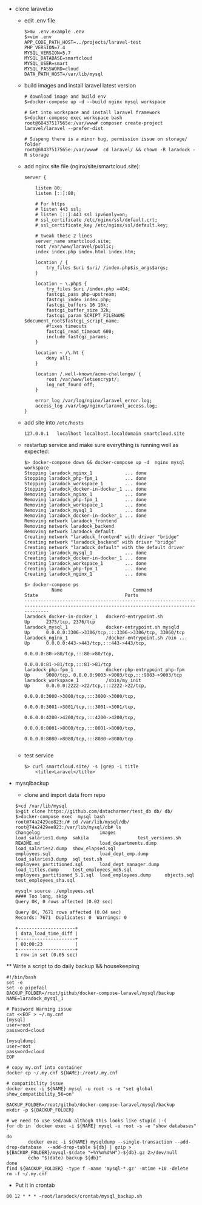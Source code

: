 * clone laravel.io
  * edit .env file
    ```
    $>mv .env.example .env
    $>vim .env
    APP_CODE_PATH_HOST=../projects/laravel-test
    PHP_VERSION=7.4
    MYSQL_VERSION=5.7
    MYSQL_DATABASE=smartcloud
    MYSQL_USER=smart
    MYSQL_PASSWORD=cloud
    DATA_PATH_HOST=/var/lib/mysql

    ```
  * build images and install laravel latest version
    ```
    # download image and build env
    $>docker-compose up -d --build nginx mysql workspace

    # Get into workspace and install laravel framework
    $>docker-compose exec workspace bash
    root@68437517565e:/var/www# composer create-project laravel/laravel --prefer-dist

    # Suspeng there is a minor bug, permission issue on storage/ folder
    root@68437517565e:/var/www#  cd laravel/ && chown -R laradock -R storage
    ```
  * add nginx site file (nginx/site/smartcloud.site):
    ```
    server {

        listen 80;
        listen [::]:80;

        # For https
        # listen 443 ssl;
        # listen [::]:443 ssl ipv6only=on;
        # ssl_certificate /etc/nginx/ssl/default.crt;
        # ssl_certificate_key /etc/nginx/ssl/default.key;

        # tweak these 2 lines
        server_name smartcloud.site;
        root /var/www/laravel/public;
        index index.php index.html index.htm;

        location / {
            try_files $uri $uri/ /index.php$is_args$args;
        }

        location ~ \.php$ {
            try_files $uri /index.php =404;
            fastcgi_pass php-upstream;
            fastcgi_index index.php;
            fastcgi_buffers 16 16k;
            fastcgi_buffer_size 32k;
            fastcgi_param SCRIPT_FILENAME $document_root$fastcgi_script_name;
            #fixes timeouts
            fastcgi_read_timeout 600;
            include fastcgi_params;
        }

        location ~ /\.ht {
            deny all;
        }

        location /.well-known/acme-challenge/ {
            root /var/www/letsencrypt/;
            log_not_found off;
        }

        error_log /var/log/nginx/laravel_error.log;
        access_log /var/log/nginx/laravel_access.log;
    }

    ```
  * add site into `/etc/hosts`    
    ```
    127.0.0.1   localhost localhost.localdomain smartcloud.site

    ```
  * restartup service and make sure everything is running well as expected:
    ```
    $> docker-compose down && docker-compose up -d  nginx mysql workspace
    Stopping laradock_nginx_1            ... done
    Stopping laradock_php-fpm_1          ... done
    Stopping laradock_workspace_1        ... done
    Stopping laradock_docker-in-docker_1 ... done
    Removing laradock_nginx_1            ... done
    Removing laradock_php-fpm_1          ... done
    Removing laradock_workspace_1        ... done
    Removing laradock_mysql_1            ... done
    Removing laradock_docker-in-docker_1 ... done
    Removing network laradock_frontend
    Removing network laradock_backend
    Removing network laradock_default
    Creating network "laradock_frontend" with driver "bridge"
    Creating network "laradock_backend" with driver "bridge"
    Creating network "laradock_default" with the default driver
    Creating laradock_mysql_1            ... done
    Creating laradock_docker-in-docker_1 ... done
    Creating laradock_workspace_1        ... done
    Creating laradock_php-fpm_1          ... done
    Creating laradock_nginx_1            ... done

    $> docker-compose ps
              Name                          Command               State                                Ports
    ---------------------------------------------------------------------------------------------------------------------------------------
    laradock_docker-in-docker_1   dockerd-entrypoint.sh            Up      2375/tcp, 2376/tcp
    laradock_mysql_1              docker-entrypoint.sh mysqld      Up      0.0.0.0:3306->3306/tcp,:::3306->3306/tcp, 33060/tcp
    laradock_nginx_1              /docker-entrypoint.sh /bin ...   Up      0.0.0.0:443->443/tcp,:::443->443/tcp,
                                                                          0.0.0.0:80->80/tcp,:::80->80/tcp,
                                                                          0.0.0.0:81->81/tcp,:::81->81/tcp
    laradock_php-fpm_1            docker-php-entrypoint php-fpm    Up      9000/tcp, 0.0.0.0:9003->9003/tcp,:::9003->9003/tcp
    laradock_workspace_1          /sbin/my_init                    Up      0.0.0.0:2222->22/tcp,:::2222->22/tcp,
                                                                          0.0.0.0:3000->3000/tcp,:::3000->3000/tcp,
                                                                          0.0.0.0:3001->3001/tcp,:::3001->3001/tcp,
                                                                          0.0.0.0:4200->4200/tcp,:::4200->4200/tcp,
                                                                          0.0.0.0:8001->8000/tcp,:::8001->8000/tcp,
                                                                          0.0.0.0:8080->8080/tcp,:::8080->8080/tcp


    ```
  * test service
    ```
    $> curl smartcloud.site/ -s |grep -i title
        <title>Laravel</title>

    ```


* mysqlbackup
  * clone and import data from repo
  ```
  $>cd /var/lib/mysql
  $>git clone https://github.com/datacharmer/test_db db/ db/
  $>docker-compose exec  mysql bash
  root@74a2429ee823:/# cd /var/lib/mysql/db/
  root@74a2429ee823:/var/lib/mysql/db# ls
  Changelog                      images                  load_salaries1.dump  sakila                  test_versions.sh
  README.md                      load_departments.dump   load_salaries2.dump  show_elapsed.sql
  employees.sql                  load_dept_emp.dump      load_salaries3.dump  sql_test.sh
  employees_partitioned.sql      load_dept_manager.dump  load_titles.dump     test_employees_md5.sql
  employees_partitioned_5.1.sql  load_employees.dump     objects.sql          test_employees_sha.sql

  mysql> source ./employees.sql
  #### Too long, skip
  Query OK, 0 rows affected (0.02 sec)
    
  Query OK, 7671 rows affected (0.04 sec)
  Records: 7671  Duplicates: 0  Warnings: 0

  +---------------------+
  | data_load_time_diff |
  +---------------------+
  | 00:00:23            |
  +---------------------+
  1 row in set (0.05 sec)

** Write a script to do daily backup && housekeeping
```
#!/bin/bash
set -e
set -o pipefail
BACKUP_FOLDER=/root/github/docker-compose-laravel/mysql/backup
NAME=laradock_mysql_1

# Password Warning issue
cat <<EOF > ~/.my.cnf
[mysql]
user=root
password=cloud

[mysqldump]
user=root
password=cloud
EOF

# copy my.cnf into container
docker cp ~/.my.cnf ${NAME}:/root/.my.cnf

# compatibility issue
docker exec -i ${NAME} mysql -u root -s -e "set global show_compatibility_56=on"

BACKUP_FOLDER=/root/github/docker-compose-laravel/mysql/backup
mkdir -p ${BACKUP_FOLDER}

# we need to use sed/awk althogh this looks like stupid :-(
for db in `docker exec -i ${NAME} mysql -u root -s -e "show databases" `
do
        docker exec -i ${NAME} mysqldump --single-transaction --add-drop-database  --add-drop-table ${db} | gzip > ${BACKUP_FOLDER}/mysql-$(date "+%Y%m%d%H")-${db}.gz 2>/dev/null
        echo "$(date) backup ${db}"
done
find ${BACKUP_FOLDER} -type f -name 'mysql-*.gz' -mtime +10 -delete
rm -f ~/.my.cnf
```

* Put it in crontab
```
00 12 * * * ~root/laradock/crontab/mysql_backup.sh
```



